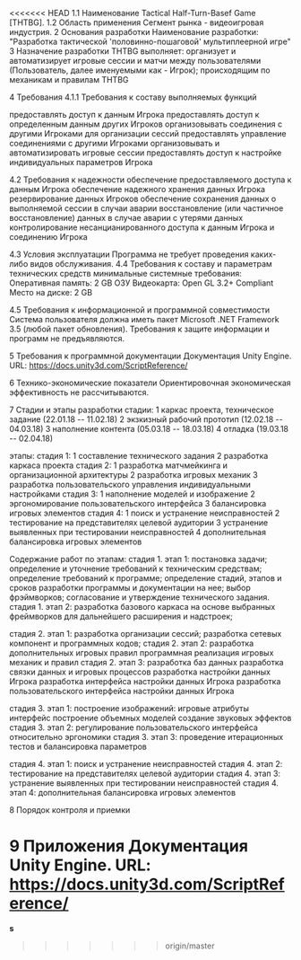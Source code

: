 <<<<<<< HEAD
1.1 Наименование
Tactical Half-Turn-Basef Game [THTBG].
1.2 Область применения
Сегмент рынка - видеоигровая индустрия.
2 Основания разработки
Наименование разработки: "Разработка тактической 'половинно-пошаговой' мультиплеерной игре"
3 Назначение разработки
THTBG выполняет:
организует и автоматизирует игровые сессии и матчи между пользователями (Пользователь, далее именуемыми как - Игрок);
происходящим по механикам и правилам THTBG

4 Требования
4.1.1 Требования к составу выполняемых функций

предоставлять доступ к данным Игрока
предоставлять доступ к определенным данным других Игроков
организовывать соединения с другими Игроками для организации сессий
предоставлять управление соединениями с другими Игроками
организовывать и автоматизировать игровые сессии
предоставлять доступ к настройке индивидуальных параметров Игрока 

4.2 Требования к надежности
обеспечение предоставляемого доступа к данным Игрока
обеспечение надежного хранения данных Игрока
резервирование данных Игроков
обеспечение сохранения данных о выполняемой сессии в случаи аварии
восстановление (или частичное восстановление) данных в случае аварии с утерями данных
контролирование несанцианированного доступа к данным Игрока и соединению Игрока

4.3 Условия эксплуатации
Программа не требует проведения каких-либо видов обслуживания.
4.4 Требования к составу и параметрам технических средств
минимальные системные требования:
Оперативная память: 2 GB ОЗУ
Видеокарта: Open GL 3.2+ Compliant
Место на диске: 2 GB

4.5 Требования к информационной и программной совместимости
Система пользователя должна иметь пакет Microsoft .NET Framework 3.5 (любой пакет обновления).
Требования к защите информации и программ не предъявляются.

5 Требования к программной документации
Документация Unity Engine. URL: https://docs.unity3d.com/ScriptReference/

6 Технико-экономические показатели
Ориентировочная экономическая эффективность не рассчитываются.

7 Стадии и этапы разработки
стадии:
 1 каркас проекта, техническое задание (22.01.18 -- 11.02.18)
 2 экзкизный рабочий прототип		   (12.02.18 -- 04.03.18)
 3 наполнение контента				   (05.03.18 -- 18.03.18)
 4 отладка							   (19.03.18 -- 02.04.18)

этапы:
 стадия 1:
  1 составление технического задания
  2 разработка каркаса проекта
 стадия 2:
  1 разработка матчмейкинга и организационной архитектуры
  2 разработка игровых механик
  3 разработка пользовательского управления индивидуальными настройками
 стадия 3:
  1 наполнение моделей и изображение
  2 эргономирование пользовательского интерфейса
  3 балансировка игровых элементов
 стадия 4:
  1 поиск и устранение неисправностей
  2 тестирование на представителях целевой аудитории
  3 устранение выявленных при тестировании неисправностей
  4 дополнительная балансировка игровых элементов

Содержание работ по этапам:
 стадия 1. этап 1:
  постановка задачи;
  определение и уточнение требований к техническим средствам;
  определение требований к программе;
  определение стадий, этапов и сроков разработки программы и документации на нее;
  выбор фрэймворков;
  согласование и утверждение технического задания.
 стадия 1. этап 2:
  разработка базового каркаса на основе выбранных фреймворков 
   для дальнейшего расширения и надстроек;

 стадия 2. этап 1:
  разработка организации сессий;
  разработка сетевых компонент и программных кодов;
 стадия 2. этап 2:
  разработка дополнительных игровых правил
  программная реализация игровых механик и правил
 стадия 2. этап 3:
  разработка баз данных 
  разработка связки данных и игровых процессов
  разработка настройки данных Игрока
   разработка интерфейса настройки данных Игрока
   разработка пользовательского интерфейса настройки данных Игрока

  стадия 3. этап 1:
   построение изображений:
   	игровые атрибуты
   	интерфейс
   построение объемных моделей
   создание звуковых эффектов
  стадия 3. этап 2:
   регулирование пользовательского интерфейса относительно эргономики
  стадия 3. этап 3:
   проведение итерационных тестов и балансировка параметров

  стадия 4. этап 1: поиск и устранение неисправностей
  стадия 4. этап 2: тестирование на представителях целевой аудитории
  стадия 4. этап 3: устранение выявленных при тестировании неисправностей
  стадия 4. этап 4: дополнительная балансировка игровых элементов


8 Порядок контроля и приемки

9 Приложения 
Документация Unity Engine. URL: https://docs.unity3d.com/ScriptReference/
=======
**s**
>>>>>>> origin/master
